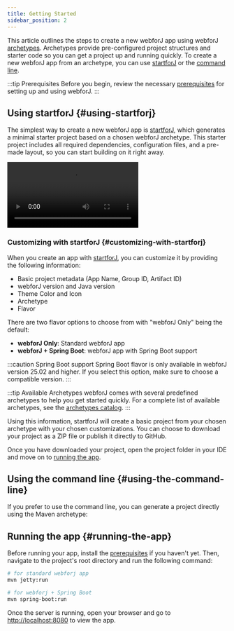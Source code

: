 ```yaml
---
title: Getting Started
sidebar_position: 2
---
```


This article outlines the steps to create a new webforJ app using webforJ [archetypes](../building-ui/archetypes/overview.md). Archetypes provide pre-configured project structures and starter code so you can get a project up and running quickly.
To create a new webforJ app from an archetype, you can use [startforJ](#using-startforj) or the [command line](#using-the-command-line). 

:::tip Prerequisites
Before you begin, review the necessary [prerequisites](./prerequisites) for setting up and using webforJ.
:::


## Using startforJ {#using-startforj}

The simplest way to create a new webforJ app is [startforJ](https://docs.webforj.com/startforj), which generates a minimal starter project based on a chosen webforJ archetype. This starter project includes all required dependencies, configuration files, and a pre-made layout, so you can start building on it right away.

<div class="videos-container">
  <video controls>
    <source src="https://cdn.webforj.com/webforj-documentation/video/archetypes/startforj.mp4" type="video/mp4" />
  </video>
</div>


### Customizing with startforJ {#customizing-with-startforj}

When you create an app with [startforJ](https://docs.webforj.com/startforj), you can customize it by providing the following information:

- Basic project metadata (App Name, Group ID, Artifact ID)  
- webforJ version and Java version
- Theme Color and Icon
- Archetype
- Flavor

There are two flavor options to choose from with "webforJ Only" being the default:
  - **webforJ Only**: Standard webforJ app
  - **webforJ + Spring Boot**: webforJ app with Spring Boot support

:::caution Spring Boot support
Spring Boot flavor is only available in webforJ version 25.02 and higher. If you select this option, make sure to choose a compatible version.
:::

:::tip Available Archetypes
webforJ comes with several predefined archetypes to help you get started quickly. For a complete list of available archetypes, see the [archetypes catalog](../building-ui/archetypes/overview).
:::

Using this information, startforJ will create a basic project from your chosen archetype with your chosen customizations.
You can choose to download your project as a ZIP file or publish it directly to GitHub.

Once you have downloaded your project, open the project folder in your IDE and move on to [running the app](#running-the-app).

## Using the command line {#using-the-command-line}


If you prefer to use the command line, you can generate a project directly using the Maven archetype:

<ComponentArchetype
project="hello-world"
flavor="webforj"
/>

## Running the app {#running-the-app}

Before running your app, install the [prerequisites](./prerequisites.md) if you haven't yet. 
Then, navigate to the project's root directory and run the following command:

```bash
# for standard webforj app
mvn jetty:run

# for webforj + Spring Boot
mvn spring-boot:run
```

Once the server is running, open your browser and go to [http://localhost:8080](http://localhost:8080) to view the app.